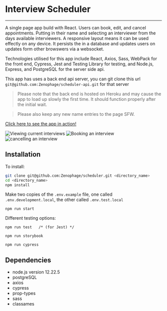 # Interview Scheduler

---


A single page app build with React. Users can book, edit, and cancel appointments. Putting in their name and selecting an interviewer from the days available interviewers. A responsive layout means it can be used effectly on any device. It persists the in a database and updates users on updates form other browswers via a websocket.

Technologies utilised for this app include React, Axios, Sass, WebPack for the front end, Cypress, Jest and Testing Library for testing, and Node.js, Express, and PostgreSQL for the server side api.

This app has uses a back end api server, you can git clone this url `git@github.com:Zenophage/scheduler-api.git` for that server 

> Please note that the back end is hosted on Heroku and may cause the app to load up slowly the first time. It should function properly after the initial wait.

> Please also keep any new name entries to the page SFW.

[Click here to see the app in action!](https://keen-clafoutis-c44f52.netlify.app/)

![Viewing current interviews](https://github.com/Zenophage/scheduler/blob/master/docs/img1.png?raw=true)
![Booking an interview](https://github.com/Zenophage/scheduler/blob/master/docs/img2.png?raw=true)
![cancelling an interview](https://github.com/Zenophage/scheduler/blob/master/docs/img3.png?raw=true)

## Installation 

To install:
```bash
git clone git@github.com:Zenophage/scheduler.git <directory_name>
cd <directory_name>
npm install
```
Make two copies of the `.env.example` file, one called `.env.development.local`, the other called `.env.test.local`
```
npm run start
```

Different testing options:
```
npm run test   /* (for Jest) */

npm run storybook

npm run cypress
```

## Dependencies

 * node.js version 12.22.5
 * postgreSQL
 * axios
 * cypress
 * prop-types
 * sass
 * classames